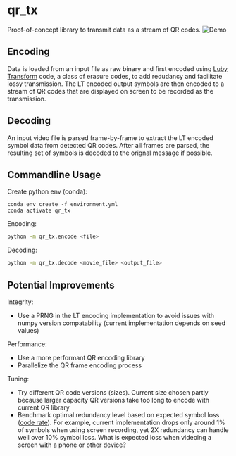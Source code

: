 # qr_tx

Proof-of-concept library to transmit data as a stream of QR codes.
![Demo](https://media.giphy.com/media/ypmC7vwdqE6X83hQRz/giphy.gif)

## Encoding

Data is loaded from an input file as raw binary and first encoded using [Luby Transform](https://en.wikipedia.org/wiki/Luby_transform_code) code, a class of erasure codes, to
add redudancy and facilitate lossy transmission. The LT encoded output symbols are then encoded to a stream of QR codes that are displayed on screen to be recorded as the transmission.

## Decoding

An input video file is parsed frame-by-frame to extract the LT encoded symbol data from detected QR codes. After all frames are parsed, the resulting set of symbols is decoded to the orignal message if possible.

## Commandline Usage

Create python env (conda):
```
conda env create -f environment.yml
conda activate qr_tx
```

Encoding:
```bash
python -m qr_tx.encode <file>
```

Decoding:
```bash
python -m qr_tx.decode <movie_file> <output_file>
```

## Potential Improvements
Integrity:
 - Use a PRNG in the LT encoding implementation to avoid issues with numpy version compatability (current implementation depends on seed values)

Performance:
- Use a more performant QR encoding library
- Parallelize the QR frame encoding process


Tuning:
 - Try different QR code versions (sizes). Current size chosen partly because larger capacity QR versions take too long to encode with current QR library
 - Benchmark optimal redundancy level based on expected symbol loss ([code rate](https://en.wikipedia.org/wiki/Code_rate)). For example, current implementation drops only around 1% of symbols when using screen recording,
    yet 2X redundancy can handle well over 10% symbol loss. What is expected loss when videoing a screen with a phone or other device?
